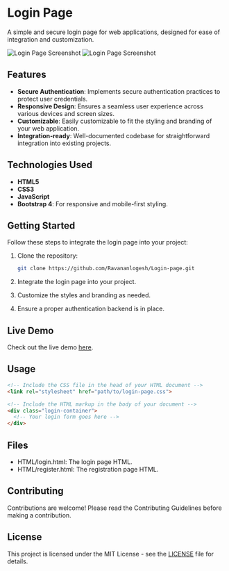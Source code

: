 # Login Page

A simple and secure login page for web applications, designed for ease of integration and customization.

![Login Page Screenshot](./images/pic1.png)
![Login Page Screenshot](./images/pic2.png)

## Features

- **Secure Authentication**: Implements secure authentication practices to protect user credentials.
- **Responsive Design**: Ensures a seamless user experience across various devices and screen sizes.
- **Customizable**: Easily customizable to fit the styling and branding of your web application.
- **Integration-ready**: Well-documented codebase for straightforward integration into existing projects.

## Technologies Used

- **HTML5**
- **CSS3**
- **JavaScript**
- **Bootstrap 4**: For responsive and mobile-first styling.

## Getting Started

Follow these steps to integrate the login page into your project:

1. Clone the repository:

    ```bash
    git clone https://github.com/Ravananlogesh/Login-page.git
    ```

2. Integrate the login page into your project.

3. Customize the styles and branding as needed.

4. Ensure a proper authentication backend is in place.

## Live Demo

Check out the live demo [here](https://Ravananlogesh.github.io/Login-page/html/login.html).

## Usage

```html
<!-- Include the CSS file in the head of your HTML document -->
<link rel="stylesheet" href="path/to/login-page.css">

<!-- Include the HTML markup in the body of your document -->
<div class="login-container">
  <!-- Your login form goes here -->
</div>
```
## Files
- HTML/login.html: The login page HTML.
- HTML/register.html: The registration page HTML.
## Contributing

Contributions are welcome! Please read the Contributing Guidelines before making a contribution.
## License

This project is licensed under the MIT License - see the [LICENSE](License) file for details.
